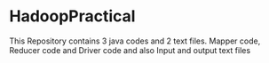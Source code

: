 # HadoopPractical
This Repository contains 3 java codes and 2 text files. Mapper code, Reducer code and Driver code and also Input and output text files
